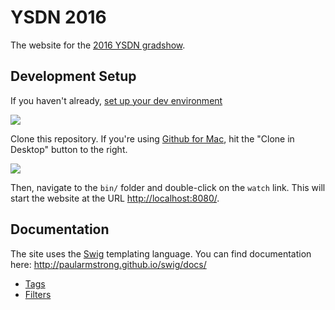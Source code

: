 # YSDN 2016

The website for the [2016 YSDN gradshow](http://ysdn2016.com).

## Development Setup

If you haven't already, [set up your dev environment](https://github.com/ysdn-2016/wiki/blob/master/development-guide.md#setup)

![](https://cloud.githubusercontent.com/assets/303731/11110711/51666064-88cd-11e5-87c0-36b9d8741950.gif)

Clone this repository. If you're using [Github for Mac](https://desktop.github.com/), hit the "Clone in Desktop" button to the right.

![](https://cloud.githubusercontent.com/assets/303731/11110658/b07e2010-88cc-11e5-9eca-b07bd85e67c3.gif)

Then, navigate to the `bin/` folder and double-click on the `watch` link. This will start the website at the URL [http://localhost:8080/](http://localhost:8080/).

## Documentation

The site uses the [Swig](http://paularmstrong.github.io/swig/docs/) templating language. You can find documentation here: http://paularmstrong.github.io/swig/docs/

* [Tags](http://paularmstrong.github.io/swig/docs/tags/)
* [Filters](http://paularmstrong.github.io/swig/docs/filters/)
